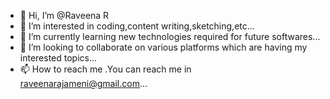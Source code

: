 - 👋 Hi, I’m @Raveena R
- 👀 I’m interested in coding,content writing,sketching,etc...
- 🌱 I’m currently learning new technologies required for future softwares...
- 💞️ I’m looking to collaborate on various platforms which are having my interested topics...
- 📫 How to reach me .You can reach me in raveenarajameni@gmail.com...

<!---
Raveenaslittlethings/Raveenaslittlethings is a ✨ special ✨ repository because its `README.md` (this file) appears on your GitHub profile.
You can click the Preview link to take a look at your changes.
--->
